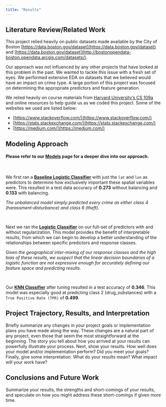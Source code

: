 ```yaml
---
title: "Results"
---
```


## Literature Review/Related Work

This project relied heavily on public datasets made available by the City of Boston [https://data.boston.gov/dataset](https://data.boston.gov/dataset) and [https://data.boston.gov/dataset](http://bostonopendata-boston.opendata.arcgis.com/datasets/).  

Our approach was not influenced by any other projects that have looked at this problem in the past.  We wanted to tackle this issue with a fresh set of eyes.  We performed extensive EDA on datasets that we believed would have an impact on crime type.  A large portion of this project was focused on determining the appropriate predictors and feature generation.  

We relied heavily on course materials from [Harvard University’s CS 109a](https://github.com/Harvard-IACS/2019-CS109A) and online resources to help guide us as we coded this project.  Some of the websites we used are listed below:

-	[https://www.stackoverflow.com/](https://www.stackoverflow.com/)
-	[https://stats.stackexchange.com/](https://stats.stackexchange.com/)
-	[https://medium.com/](https://medium.com/)

## Modeling Approach

#### Please refer to our [**Models**](models.md) page for a deeper dive into our approach.

&nbsp;

We first ran a [**Baseline Logistic Classifier**](model-baseline.md) with just the ``lat`` and ``lon`` as predictors to determine how exclusively important these spatial variables were.  This resulted in a test data accuracy of **0.273** without balancing and **0.133** with balancing.  

*The unbalanced model simply predicted every crime as either class 4 (harassment-disturbance) and class 6 (theft).*

&nbsp;

Next we ran the [**Logistic Classifier**](model-logistic.md) on our full-set of predictors with and without regularization.  This model provides the benefit of interpretable results, from which we can begin to develop a better understanding of the relationships between specific predictors and response classes.

*Given the geographical inter-mixing of our response classes and the high bias of these results, we suspect that the linear decision boundaries of a logistic function are not expressive enough for accurately defining our feature space and predicting results.*

&nbsp;

Our [**KNN Classifier**](model-knn.md) after tuning resulted in a test accuracy of **0.346**.  This model was especially good at predicting class 2 (drug_substances) with a ``True Positive Rate (TPR)`` of **0.499**.

## Project Trajectory, Results, and Interpretation

Briefly summarize any changes in your project goals or implementation plans you have made along the way. These changes are a natural part of any project, even those that seem the most straightforward at the beginning. The story you tell about how you arrived at your results can powerfully illustrate your process. Next, show your results. How well does your model and/or implementation perform? Did you meet your goals? Finally, give some interpretation. What do your results mean? What impact will your work have?

## Conclusions and Future Work 

Summarize your results, the strengths and short-comings of your results, and speculate on how you might address these short-comings if given more time.
